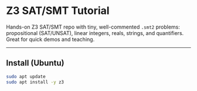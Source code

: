 # Z3 SAT/SMT Tutorial
Hands-on Z3 SAT/SMT repo with tiny, well-commented `.smt2` problems: propositional (SAT/UNSAT), linear integers, reals, strings, and quantifiers. Great for quick demos and teaching.

---

## Install (Ubuntu)
```bash
sudo apt update
sudo apt install -y z3
